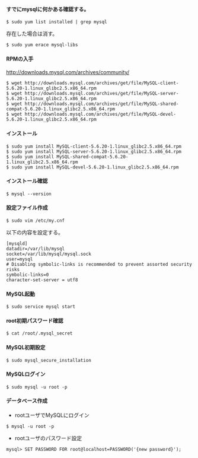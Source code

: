 #### すでにmysqlに何かある確認する。
```
$ sudo yum list installed | grep mysql
```
存在した場合は消す。
```
$ sudo yum erace mysql-libs
```

#### RPMの入手
[http://downloads.mysql.com/archives/community/ ](http://downloads.mysql.com/archives/community/)
```
$ wget http://downloads.mysql.com/archives/get/file/MySQL-client-5.6.20-1.linux_glibc2.5.x86_64.rpm
$ wget http://downloads.mysql.com/archives/get/file/MySQL-server-5.6.20-1.linux_glibc2.5.x86_64.rpm
$ wget http://downloads.mysql.com/archives/get/file/MySQL-shared-compat-5.6.20-1.linux_glibc2.5.x86_64.rpm
$ wget http://downloads.mysql.com/archives/get/file/MySQL-devel-5.6.20-1.linux_glibc2.5.x86_64.rpm
```

#### インストール
```
$ sudo yum install MySQL-client-5.6.20-1.linux_glibc2.5.x86_64.rpm
$ sudo yum install MySQL-server-5.6.20-1.linux_glibc2.5.x86_64.rpm
$ sudo yum install MySQL-shared-compat-5.6.20-1.linux_glibc2.5.x86_64.rpm
$ sudo yum install MySQL-devel-5.6.20-1.linux_glibc2.5.x86_64.rpm
```

#### インストール確認
```
$ mysql --version
```

#### 設定ファイル作成
```
$ sudo vim /etc/my.cnf
```
以下の内容を設定する。  
```
[mysqld]
datadir=/var/lib/mysql
socket=/var/lib/mysql/mysql.sock
user=mysql
# Disabling symbolic-links is recommended to prevent assorted security risks
symbolic-links=0
character-set-server = utf8
```

#### MySQL起動
```
$ sudo service mysql start
```

#### root初期パスワード確認
```
$ cat /root/.mysql_secret
```

#### MySQL初期設定
```
$ sudo mysql_secure_installation
```

#### MySQLログイン
```
$ sudo mysql -u root -p
```

#### データベース作成
- rootユーザでMySQLにログイン
```
$ mysql -u root -p
```
- rootユーザのパスワード設定
```
mysql> SET PASSWORD FOR root@localhost=PASSWORD('{new password}');
```


